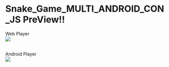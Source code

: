 # Snake_Game_MULTI_ANDROID_CON_JS PreView!!
Web Player<br>
<img src = "https://user-images.githubusercontent.com/29751867/39467197-c1ace648-4d67-11e8-9694-76d7deed0ee4.gif" /> <br><br>

Android Player<br>
<img src = "https://user-images.githubusercontent.com/29751867/39467198-c1d60ee2-4d67-11e8-9e13-619c26be40d8.gif" /> <br>
